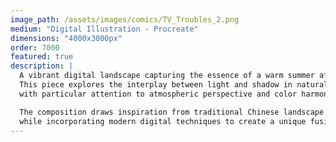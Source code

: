 ```yaml
---
image_path: /assets/images/comics/TV_Troubles_2.png
medium: "Digital Illustration - Procreate"
dimensions: "4000x3000px"
order: 7000
featured: true
description: |
  A vibrant digital landscape capturing the essence of a warm summer afternoon. 
  This piece explores the interplay between light and shadow in natural settings, 
  with particular attention to atmospheric perspective and color harmony.

  The composition draws inspiration from traditional Chinese landscape painting, 
  while incorporating modern digital techniques to create a unique fusion of styles.
---
```


